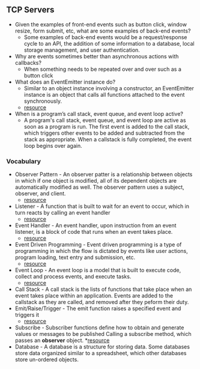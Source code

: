 ## TCP Servers

* Given the examples of front-end events such as button click, window resize, form submit, etc, what are some examples of back-end events?
  * Some examples of back-end events would be a request/response cycle to an API, the addition of some information to a database, local storage management, and user authentication. 
* Why are events sometimes better than asynchronous actions with callbacks?
  * When something needs to be repeated over and over such as a button click
* What does an EventEmitter instance do?
  * Similar to an object instance involving a constructor, an EventEmitter instance is an object that calls all functions attached to the event synchronously.
  * [resource](https://nodejs.org/api/events.html#:~:text=All%20objects%20that%20emit%20events,events%20emitted%20by%20the%20object.&text=The%20following%20example%20shows%20a%20simple%20EventEmitter%20instance%20with%20a%20single%20listener.)
* When is a program’s call stack, event queue, and event loop    active?
  * A program's call stack, event queue, and event loop are active as soon as a program is run. The first event is added to the call stack, which triggers other events to be added and subtracted from the stack as appropriate. When a callstack is fully completed, the event loop begins over again. 

### Vocabulary

* Observer Pattern - An observer patter is a relationship between objects in which if one object is modified, all of its dependent objects are automatically modified as well. The observer pattern uses a subject, observer, and client. 
  * [resource](https://www.tutorialspoint.com/design_pattern/observer_pattern.htm)
* Listener - A function that is built to wait for an event to occur, which in turn reacts by calling an event handler
  * [resource](https://www.computerhope.com/jargon/e/event-listener.htm#:~:text=An%20event%20listener%20is%20a,for%20an%20event%20to%20occur.&text=The%20listener%20is%20programmed%20to,specific%20to%20Java%20and%20JavaScript.)
* Event Handler - An event handler, upon instruction from an event listener, is a block of code that runs when an event takes place. 
  * [resource](https://developer.mozilla.org/en-US/docs/Learn/JavaScript/Building_blocks/Events)
* Event Driven Programming - Event driven programming is a type of programming in which the flow is dictated by events like user actions, program loading, text entry and submission, etc. 
  * [resource](https://dzone.com/articles/what-is-event-driven-programming-and-why-is-it-so)
* Event Loop - An event loop is a model that is built to execute code, collect and process events, and execute tasks. 
  * [resource](https://developer.mozilla.org/en-US/docs/Web/JavaScript/EventLoop)
* Call Stack - A call stack is the lists of functions that take place when an event takes place within an application. Events are added to the callstack as they are called, and removed after they peform their duty. 
* Emit/Raise/Trigger - The emit function raises a specified event and triggers it 
  * [resource](https://www.tutorialsteacher.com/nodejs/nodejs-eventemitter)
* Subscribe - Subscriber functions define how to obtain and generate values or messages to be published Calling a subscribe method, which passes an **observer** object.
  *[resource](https://angular.io/guide/observables#:~:text=The%20subscriber%20function%20defines%20how,for%20the%20notifications%20you%20receive.)
* Database - A database is a structure for storing data. Some databases store data organized similar to a spreadsheet, which other databases store un-ordered objects. 
